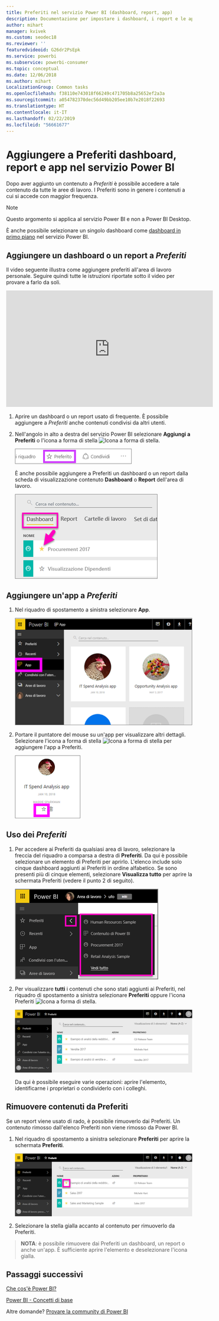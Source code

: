 ```yaml
---
title: Preferiti nel servizio Power BI (dashboard, report, app)
description: Documentazione per impostare i dashboard, i report e le app come Preferiti nel servizio Power BI
author: mihart
manager: kvivek
ms.custom: seodec18
ms.reviewer: ''
featuredvideoid: G26dr2PsEpk
ms.service: powerbi
ms.subservice: powerbi-consumer
ms.topic: conceptual
ms.date: 12/06/2018
ms.author: mihart
LocalizationGroup: Common tasks
ms.openlocfilehash: f38110e743018f66249c471705b8a25652ef2a3a
ms.sourcegitcommit: a054782370dec56d49bb205ee10b7e2018f22693
ms.translationtype: HT
ms.contentlocale: it-IT
ms.lasthandoff: 02/22/2019
ms.locfileid: "56661677"
---
```

# <a name="favorite-dashboards-reports-and-apps-in-power-bi-service"></a>Aggiungere a Preferiti dashboard, report e app nel servizio Power BI
Dopo aver aggiunto un contenuto a *Preferiti* è possibile accedere a tale contenuto da tutte le aree di lavoro.  I Preferiti sono in genere i contenuti a cui si accede con maggior frequenza.

> [!NOTE]
> Questo argomento si applica al servizio Power BI e non a Power BI Desktop.
> 
> 

È anche possibile selezionare un singolo dashboard come [dashboard in primo piano](end-user-featured.md) nel servizio Power BI.

## <a name="add-a-dashboard-or-report-as-a-favorite"></a>Aggiungere un dashboard o un report a *Preferiti*
Il video seguente illustra come aggiungere preferiti all'area di lavoro personale. Seguire quindi tutte le istruzioni riportate sotto il video per provare a farlo da soli.

<iframe width="560" height="315" src="https://www.youtube.com/embed/G26dr2PsEpk" frameborder="0" allowfullscreen></iframe>


1. Aprire un dashboard o un report usato di frequente. È possibile aggiungere a *Preferiti* anche contenuti condivisi da altri utenti.
2. Nell'angolo in alto a destra del servizio Power BI selezionare **Aggiungi a Preferiti** o l'icona a forma di stella ![Icona a forma di stella](./media/end-user-favorite/power-bi-favorite-icon.png).
   
   ![Icona Preferiti](./media/end-user-favorite/powerbi-dashboard-favorite.png)
   
   È anche possibile aggiungere a Preferiti un dashboard o un report dalla scheda di visualizzazione contenuto **Dashboard** o **Report** dell'area di lavoro.
   
   ![Scheda Dashboard con stella gialla](./media/end-user-favorite/power-bi-dashboard-favorite.png)

## <a name="add-an-app-as-a-favorite"></a>Aggiungere un'app a *Preferiti*

1. Nel riquadro di spostamento a sinistra selezionare **App**.

   ![dashboard](./media/end-user-favorite/power-bi-favorite-apps.png)

2. Portare il puntatore del mouse su un'app per visualizzare altri dettagli.  Selezionare l'icona a forma di stella ![Icona a forma di stella](./media/end-user-favorite/power-bi-favorite-icon.png)  per aggiungere l'app a Preferiti.
   
   ![Passare il mouse sull'app](./media/end-user-favorite/power-bi-favorite-app.png)

## <a name="working-with-favorites"></a>Uso dei *Preferiti*
1. Per accedere ai Preferiti da qualsiasi area di lavoro, selezionare la freccia del riquadro a comparsa a destra di **Preferiti**.  Da qui è possibile selezionare un elemento di Preferiti per aprirlo. L'elenco include solo cinque dashboard aggiunti ai Preferiti in ordine alfabetico. Se sono presenti più di cinque elementi, selezionare **Visualizza tutto** per aprire la schermata Preferiti (vedere il punto 2 di seguito). 
   
   ![Riquadro a comparsa Preferiti](./media/end-user-favorite/power-bi-favorite-flyout-new.png)
2. Per visualizzare **tutti** i contenuti che sono stati aggiunti ai Preferiti, nel riquadro di spostamento a sinistra selezionare **Preferiti** oppure l'icona Preferiti ![Icona a forma di stella](./media/end-user-favorite/power-bi-favorites-icon.png).  
   
    ![Finestra Preferiti](./media/end-user-favorite/power-bi-favorites-screen.png)
   
   Da qui è possibile eseguire varie operazioni: aprire l'elemento, identificarne i proprietari o condividerlo con i colleghi.

## <a name="unfavorite-content"></a>Rimuovere contenuti da Preferiti
Se un report viene usato di rado,  è possibile rimuoverlo dai Preferiti. Un contenuto rimosso dall'elenco Preferiti non viene rimosso da Power BI.

1. Nel riquadro di spostamento a sinistra selezionare **Preferiti** per aprire la schermata **Preferiti**.
   
   ![Schermata Preferiti](./media/end-user-favorite/power-bi-unfavorites-screen.png)
2. Selezionare la stella gialla accanto al contenuto per rimuoverlo da Preferiti.

> **NOTA**: è possibile rimuovere dai Preferiti un dashboard, un report o anche un'app. È sufficiente aprire l'elemento e deselezionare l'icona gialla.   
> 
> 

## <a name="next-steps"></a>Passaggi successivi
[Che cos'è Power BI?](../power-bi-overview.md)

[Power BI - Concetti di base](end-user-basic-concepts.md)

Altre domande? [Provare la community di Power BI](http://community.powerbi.com/)

